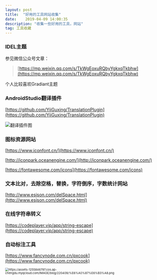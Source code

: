 ```yaml
---
layout: post
title:  "好用的工具网站收集"
date:    2019-04-09 14:00:35 
description: "收集一些好用的工具，网站"
tag: 工具收藏
---
```


### IDEL主题

参见微信公众号文章：

> [https://mp.weixin.qq.com/s/TkWgEoxuRQbyYgkxqTkbhw](https://mp.weixin.qq.com/s/TkWgEoxuRQbyYgkxqTkbhw)

个人比较喜欢Gradiant主题

### AndroidStudio翻译插件

[https://github.com/YiiGuxing/TranslationPlugin](https://github.com/YiiGuxing/TranslationPlugin)

<img src="https://assets-1255846797.cos.ap-chengdu.myqcloud.com/IMAGE/blog/220409/%E7%BF%BB%E8%AF%91%E6%88%AA%E5%9B%BE1.png" alt="翻译插件图"  />

### 图标资源网站

[https://www.iconfont.cn/](https://www.iconfont.cn/)

[http://iconpark.oceanengine.com/](http://iconpark.oceanengine.com/)

[https://fontawesome.com/icons](https://fontawesome.com/icons)

### 文本比对，去除空格，替换，字符倒序，字数统计网站

[http://www.esjson.com/delSpace.html](http://www.esjson.com/delSpace.html)

### 在线字符串转义

[https://codeplayer.vip/app/string-escape](https://codeplayer.vip/app/string-escape)

### 自动标注工具

[https://www.fancynode.com.cn/pxcook](https://www.fancynode.com.cn/pxcook)

<img src="https://assets-1255846797.cos.ap-chengdu.myqcloud.com/IMAGE/blog/220409/标注.png" alt="https://assets-1255846797.cos.ap-chengdu.myqcloud.com/IMAGE/blog/220409/%E6%A0%87%E6%B3%A8.png" style="zoom:67%;" />
